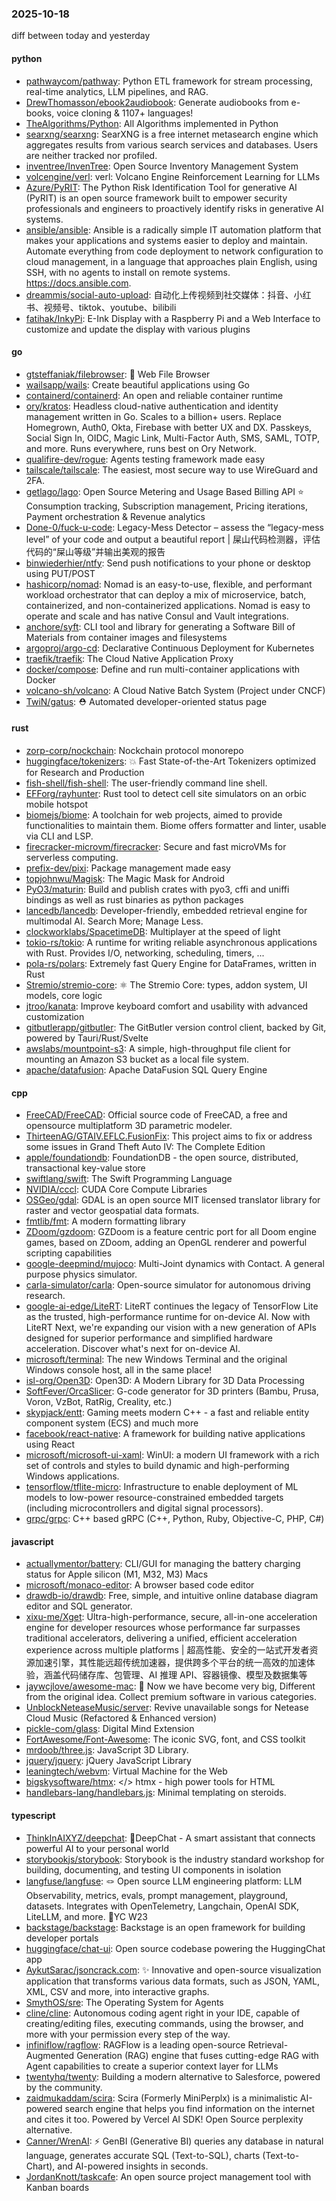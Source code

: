### 2025-10-18
diff between today and yesterday

#### python
* [pathwaycom/pathway](https://github.com/pathwaycom/pathway): Python ETL framework for stream processing, real-time analytics, LLM pipelines, and RAG.
* [DrewThomasson/ebook2audiobook](https://github.com/DrewThomasson/ebook2audiobook): Generate audiobooks from e-books, voice cloning & 1107+ languages!
* [TheAlgorithms/Python](https://github.com/TheAlgorithms/Python): All Algorithms implemented in Python
* [searxng/searxng](https://github.com/searxng/searxng): SearXNG is a free internet metasearch engine which aggregates results from various search services and databases. Users are neither tracked nor profiled.
* [inventree/InvenTree](https://github.com/inventree/InvenTree): Open Source Inventory Management System
* [volcengine/verl](https://github.com/volcengine/verl): verl: Volcano Engine Reinforcement Learning for LLMs
* [Azure/PyRIT](https://github.com/Azure/PyRIT): The Python Risk Identification Tool for generative AI (PyRIT) is an open source framework built to empower security professionals and engineers to proactively identify risks in generative AI systems.
* [ansible/ansible](https://github.com/ansible/ansible): Ansible is a radically simple IT automation platform that makes your applications and systems easier to deploy and maintain. Automate everything from code deployment to network configuration to cloud management, in a language that approaches plain English, using SSH, with no agents to install on remote systems. https://docs.ansible.com.
* [dreammis/social-auto-upload](https://github.com/dreammis/social-auto-upload): 自动化上传视频到社交媒体：抖音、小红书、视频号、tiktok、youtube、bilibili
* [fatihak/InkyPi](https://github.com/fatihak/InkyPi): E-Ink Display with a Raspberry Pi and a Web Interface to customize and update the display with various plugins

#### go
* [gtsteffaniak/filebrowser](https://github.com/gtsteffaniak/filebrowser): 📂 Web File Browser
* [wailsapp/wails](https://github.com/wailsapp/wails): Create beautiful applications using Go
* [containerd/containerd](https://github.com/containerd/containerd): An open and reliable container runtime
* [ory/kratos](https://github.com/ory/kratos): Headless cloud-native authentication and identity management written in Go. Scales to a billion+ users. Replace Homegrown, Auth0, Okta, Firebase with better UX and DX. Passkeys, Social Sign In, OIDC, Magic Link, Multi-Factor Auth, SMS, SAML, TOTP, and more. Runs everywhere, runs best on Ory Network.
* [qualifire-dev/rogue](https://github.com/qualifire-dev/rogue): Agents testing framework made easy
* [tailscale/tailscale](https://github.com/tailscale/tailscale): The easiest, most secure way to use WireGuard and 2FA.
* [getlago/lago](https://github.com/getlago/lago): Open Source Metering and Usage Based Billing API ⭐️ Consumption tracking, Subscription management, Pricing iterations, Payment orchestration & Revenue analytics
* [Done-0/fuck-u-code](https://github.com/Done-0/fuck-u-code): Legacy-Mess Detector – assess the “legacy-mess level” of your code and output a beautiful report | 屎山代码检测器，评估代码的“屎山等级”并输出美观的报告
* [binwiederhier/ntfy](https://github.com/binwiederhier/ntfy): Send push notifications to your phone or desktop using PUT/POST
* [hashicorp/nomad](https://github.com/hashicorp/nomad): Nomad is an easy-to-use, flexible, and performant workload orchestrator that can deploy a mix of microservice, batch, containerized, and non-containerized applications. Nomad is easy to operate and scale and has native Consul and Vault integrations.
* [anchore/syft](https://github.com/anchore/syft): CLI tool and library for generating a Software Bill of Materials from container images and filesystems
* [argoproj/argo-cd](https://github.com/argoproj/argo-cd): Declarative Continuous Deployment for Kubernetes
* [traefik/traefik](https://github.com/traefik/traefik): The Cloud Native Application Proxy
* [docker/compose](https://github.com/docker/compose): Define and run multi-container applications with Docker
* [volcano-sh/volcano](https://github.com/volcano-sh/volcano): A Cloud Native Batch System (Project under CNCF)
* [TwiN/gatus](https://github.com/TwiN/gatus): ⛑ Automated developer-oriented status page

#### rust
* [zorp-corp/nockchain](https://github.com/zorp-corp/nockchain): Nockchain protocol monorepo
* [huggingface/tokenizers](https://github.com/huggingface/tokenizers): 💥 Fast State-of-the-Art Tokenizers optimized for Research and Production
* [fish-shell/fish-shell](https://github.com/fish-shell/fish-shell): The user-friendly command line shell.
* [EFForg/rayhunter](https://github.com/EFForg/rayhunter): Rust tool to detect cell site simulators on an orbic mobile hotspot
* [biomejs/biome](https://github.com/biomejs/biome): A toolchain for web projects, aimed to provide functionalities to maintain them. Biome offers formatter and linter, usable via CLI and LSP.
* [firecracker-microvm/firecracker](https://github.com/firecracker-microvm/firecracker): Secure and fast microVMs for serverless computing.
* [prefix-dev/pixi](https://github.com/prefix-dev/pixi): Package management made easy
* [topjohnwu/Magisk](https://github.com/topjohnwu/Magisk): The Magic Mask for Android
* [PyO3/maturin](https://github.com/PyO3/maturin): Build and publish crates with pyo3, cffi and uniffi bindings as well as rust binaries as python packages
* [lancedb/lancedb](https://github.com/lancedb/lancedb): Developer-friendly, embedded retrieval engine for multimodal AI. Search More; Manage Less.
* [clockworklabs/SpacetimeDB](https://github.com/clockworklabs/SpacetimeDB): Multiplayer at the speed of light
* [tokio-rs/tokio](https://github.com/tokio-rs/tokio): A runtime for writing reliable asynchronous applications with Rust. Provides I/O, networking, scheduling, timers, ...
* [pola-rs/polars](https://github.com/pola-rs/polars): Extremely fast Query Engine for DataFrames, written in Rust
* [Stremio/stremio-core](https://github.com/Stremio/stremio-core): ⚛️ The Stremio Core: types, addon system, UI models, core logic
* [jtroo/kanata](https://github.com/jtroo/kanata): Improve keyboard comfort and usability with advanced customization
* [gitbutlerapp/gitbutler](https://github.com/gitbutlerapp/gitbutler): The GitButler version control client, backed by Git, powered by Tauri/Rust/Svelte
* [awslabs/mountpoint-s3](https://github.com/awslabs/mountpoint-s3): A simple, high-throughput file client for mounting an Amazon S3 bucket as a local file system.
* [apache/datafusion](https://github.com/apache/datafusion): Apache DataFusion SQL Query Engine

#### cpp
* [FreeCAD/FreeCAD](https://github.com/FreeCAD/FreeCAD): Official source code of FreeCAD, a free and opensource multiplatform 3D parametric modeler.
* [ThirteenAG/GTAIV.EFLC.FusionFix](https://github.com/ThirteenAG/GTAIV.EFLC.FusionFix): This project aims to fix or address some issues in Grand Theft Auto IV: The Complete Edition
* [apple/foundationdb](https://github.com/apple/foundationdb): FoundationDB - the open source, distributed, transactional key-value store
* [swiftlang/swift](https://github.com/swiftlang/swift): The Swift Programming Language
* [NVIDIA/cccl](https://github.com/NVIDIA/cccl): CUDA Core Compute Libraries
* [OSGeo/gdal](https://github.com/OSGeo/gdal): GDAL is an open source MIT licensed translator library for raster and vector geospatial data formats.
* [fmtlib/fmt](https://github.com/fmtlib/fmt): A modern formatting library
* [ZDoom/gzdoom](https://github.com/ZDoom/gzdoom): GZDoom is a feature centric port for all Doom engine games, based on ZDoom, adding an OpenGL renderer and powerful scripting capabilities
* [google-deepmind/mujoco](https://github.com/google-deepmind/mujoco): Multi-Joint dynamics with Contact. A general purpose physics simulator.
* [carla-simulator/carla](https://github.com/carla-simulator/carla): Open-source simulator for autonomous driving research.
* [google-ai-edge/LiteRT](https://github.com/google-ai-edge/LiteRT): LiteRT continues the legacy of TensorFlow Lite as the trusted, high-performance runtime for on-device AI. Now with LiteRT Next, we're expanding our vision with a new generation of APIs designed for superior performance and simplified hardware acceleration. Discover what's next for on-device AI.
* [microsoft/terminal](https://github.com/microsoft/terminal): The new Windows Terminal and the original Windows console host, all in the same place!
* [isl-org/Open3D](https://github.com/isl-org/Open3D): Open3D: A Modern Library for 3D Data Processing
* [SoftFever/OrcaSlicer](https://github.com/SoftFever/OrcaSlicer): G-code generator for 3D printers (Bambu, Prusa, Voron, VzBot, RatRig, Creality, etc.)
* [skypjack/entt](https://github.com/skypjack/entt): Gaming meets modern C++ - a fast and reliable entity component system (ECS) and much more
* [facebook/react-native](https://github.com/facebook/react-native): A framework for building native applications using React
* [microsoft/microsoft-ui-xaml](https://github.com/microsoft/microsoft-ui-xaml): WinUI: a modern UI framework with a rich set of controls and styles to build dynamic and high-performing Windows applications.
* [tensorflow/tflite-micro](https://github.com/tensorflow/tflite-micro): Infrastructure to enable deployment of ML models to low-power resource-constrained embedded targets (including microcontrollers and digital signal processors).
* [grpc/grpc](https://github.com/grpc/grpc): C++ based gRPC (C++, Python, Ruby, Objective-C, PHP, C#)

#### javascript
* [actuallymentor/battery](https://github.com/actuallymentor/battery): CLI/GUI for managing the battery charging status for Apple silicon (M1, M32, M3) Macs
* [microsoft/monaco-editor](https://github.com/microsoft/monaco-editor): A browser based code editor
* [drawdb-io/drawdb](https://github.com/drawdb-io/drawdb): Free, simple, and intuitive online database diagram editor and SQL generator.
* [xixu-me/Xget](https://github.com/xixu-me/Xget): Ultra-high-performance, secure, all-in-one acceleration engine for developer resources whose performance far surpasses traditional accelerators, delivering a unified, efficient acceleration experience across multiple platforms | 超高性能、安全的一站式开发者资源加速引擎，其性能远超传统加速器，提供跨多个平台的统一高效的加速体验，涵盖代码储存库、包管理、AI 推理 API、容器镜像、模型及数据集等
* [jaywcjlove/awesome-mac](https://github.com/jaywcjlove/awesome-mac):  Now we have become very big, Different from the original idea. Collect premium software in various categories.
* [UnblockNeteaseMusic/server](https://github.com/UnblockNeteaseMusic/server): Revive unavailable songs for Netease Cloud Music (Refactored & Enhanced version)
* [pickle-com/glass](https://github.com/pickle-com/glass): Digital Mind Extension
* [FortAwesome/Font-Awesome](https://github.com/FortAwesome/Font-Awesome): The iconic SVG, font, and CSS toolkit
* [mrdoob/three.js](https://github.com/mrdoob/three.js): JavaScript 3D Library.
* [jquery/jquery](https://github.com/jquery/jquery): jQuery JavaScript Library
* [leaningtech/webvm](https://github.com/leaningtech/webvm): Virtual Machine for the Web
* [bigskysoftware/htmx](https://github.com/bigskysoftware/htmx): </> htmx - high power tools for HTML
* [handlebars-lang/handlebars.js](https://github.com/handlebars-lang/handlebars.js): Minimal templating on steroids.

#### typescript
* [ThinkInAIXYZ/deepchat](https://github.com/ThinkInAIXYZ/deepchat): 🐬DeepChat - A smart assistant that connects powerful AI to your personal world
* [storybookjs/storybook](https://github.com/storybookjs/storybook): Storybook is the industry standard workshop for building, documenting, and testing UI components in isolation
* [langfuse/langfuse](https://github.com/langfuse/langfuse): 🪢 Open source LLM engineering platform: LLM Observability, metrics, evals, prompt management, playground, datasets. Integrates with OpenTelemetry, Langchain, OpenAI SDK, LiteLLM, and more. 🍊YC W23
* [backstage/backstage](https://github.com/backstage/backstage): Backstage is an open framework for building developer portals
* [huggingface/chat-ui](https://github.com/huggingface/chat-ui): Open source codebase powering the HuggingChat app
* [AykutSarac/jsoncrack.com](https://github.com/AykutSarac/jsoncrack.com): ✨ Innovative and open-source visualization application that transforms various data formats, such as JSON, YAML, XML, CSV and more, into interactive graphs.
* [SmythOS/sre](https://github.com/SmythOS/sre): The Operating System for Agents
* [cline/cline](https://github.com/cline/cline): Autonomous coding agent right in your IDE, capable of creating/editing files, executing commands, using the browser, and more with your permission every step of the way.
* [infiniflow/ragflow](https://github.com/infiniflow/ragflow): RAGFlow is a leading open-source Retrieval-Augmented Generation (RAG) engine that fuses cutting-edge RAG with Agent capabilities to create a superior context layer for LLMs
* [twentyhq/twenty](https://github.com/twentyhq/twenty): Building a modern alternative to Salesforce, powered by the community.
* [zaidmukaddam/scira](https://github.com/zaidmukaddam/scira): Scira (Formerly MiniPerplx) is a minimalistic AI-powered search engine that helps you find information on the internet and cites it too. Powered by Vercel AI SDK! Open Source perplexity alternative.
* [Canner/WrenAI](https://github.com/Canner/WrenAI): ⚡️ GenBI (Generative BI) queries any database in natural language, generates accurate SQL (Text-to-SQL), charts (Text-to-Chart), and AI-powered insights in seconds.
* [JordanKnott/taskcafe](https://github.com/JordanKnott/taskcafe): An open source project management tool with Kanban boards
